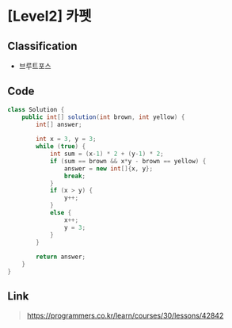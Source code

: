 # [Level2] 카펫

## Classification
* 브루트포스

## Code
```java
class Solution {
    public int[] solution(int brown, int yellow) {
        int[] answer;
        
        int x = 3, y = 3;
        while (true) {
            int sum = (x-1) * 2 + (y-1) * 2;
            if (sum == brown && x*y - brown == yellow) {
                answer = new int[]{x, y};
                break;
            }
            if (x > y) {
                y++;
            }
            else {
                x++;
                y = 3;
            }
        }
        
        return answer;
    }
}
```

## Link
> https://programmers.co.kr/learn/courses/30/lessons/42842
